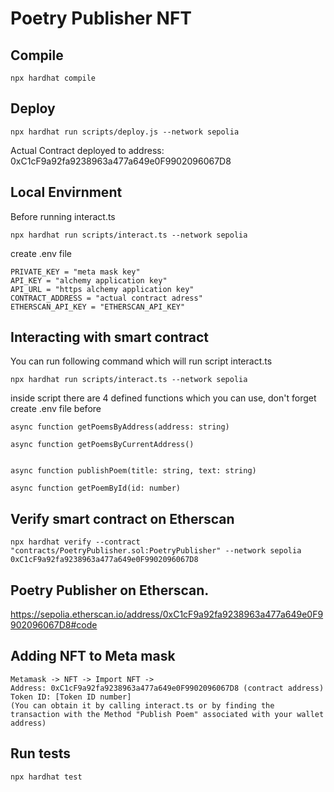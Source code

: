 # Poetry Publisher NFT



## Compile
```
npx hardhat compile
```

## Deploy


```
npx hardhat run scripts/deploy.js --network sepolia
```


Actual Contract deployed to address: 0xC1cF9a92fa9238963a477a649e0F9902096067D8


## Local Envirnment

Before running interact.ts 
```
npx hardhat run scripts/interact.ts --network sepolia
```

create .env file
```
PRIVATE_KEY = "meta mask key"
API_KEY = "alchemy application key"
API_URL = "https alchemy application key"
CONTRACT_ADDRESS = "actual contract adress"
ETHERSCAN_API_KEY = "ETHERSCAN_API_KEY"
```


## Interacting with smart contract
You can run following command which will run script interact.ts

```
npx hardhat run scripts/interact.ts --network sepolia
```

inside script there are 4 defined functions which you can use, don't forget create .env file before

```
async function getPoemsByAddress(address: string)

async function getPoemsByCurrentAddress()


async function publishPoem(title: string, text: string)

async function getPoemById(id: number)
```





## Verify smart contract on Etherscan
```
npx hardhat verify --contract "contracts/PoetryPublisher.sol:PoetryPublisher" --network sepolia 0xC1cF9a92fa9238963a477a649e0F9902096067D8
```


## Poetry Publisher on Etherscan.

https://sepolia.etherscan.io/address/0xC1cF9a92fa9238963a477a649e0F9902096067D8#code


## Adding NFT to Meta mask
```
Metamask -> NFT -> Import NFT -> 
Address: 0xC1cF9a92fa9238963a477a649e0F9902096067D8 (contract address) 
Token ID: [Token ID number] 
(You can obtain it by calling interact.ts or by finding the transaction with the Method "Publish Poem" associated with your wallet address)

```


## Run tests
```
npx hardhat test
```
